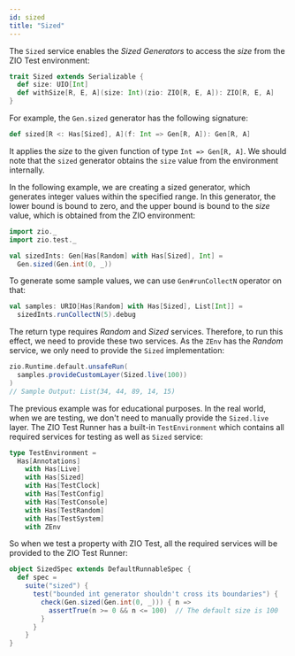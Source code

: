 ```yaml
---
id: sized
title: "Sized"
---
```


The `Sized` service enables the _Sized Generators_ to access the _size_ from the ZIO Test environment:

```scala
trait Sized extends Serializable {
  def size: UIO[Int]
  def withSize[R, E, A](size: Int)(zio: ZIO[R, E, A]): ZIO[R, E, A]
}
```

For example, the `Gen.sized` generator has the following signature:

```scala
def sized[R <: Has[Sized], A](f: Int => Gen[R, A]): Gen[R, A]
```

It applies the _size_ to the given function of type `Int => Gen[R, A]`. We should note that the `sized` generator obtains the `size` value from the environment internally.

In the following example, we are creating a sized generator, which generates integer values within the specified range. In this generator, the lower bound is bound to zero, and the upper bound is bound to the _size_ value, which is obtained from the ZIO environment:

```scala mdoc:silent:nest
import zio._
import zio.test._

val sizedInts: Gen[Has[Random] with Has[Sized], Int] = 
  Gen.sized(Gen.int(0, _))
```

To generate some sample values, we can use `Gen#runCollectN` operator on that:

```scala mdoc:silent:nest
val samples: URIO[Has[Random] with Has[Sized], List[Int]] = 
  sizedInts.runCollectN(5).debug
```

The return type requires _Random_ and _Sized_ services. Therefore, to run this effect, we need to provide these two services. As the `ZEnv` has the _Random_ service, we only need to provide the `Sized` implementation:

```scala mdoc:silent:nest
zio.Runtime.default.unsafeRun(
  samples.provideCustomLayer(Sized.live(100)) 
)
// Sample Output: List(34, 44, 89, 14, 15)
```

The previous example was for educational purposes. In the real world, when we are testing, we don't need to manually provide the `Sized.live` layer. The ZIO Test Runner has a built-in `TestEnvironment` which contains all required services for testing as well as `Sized` service:

```scala
type TestEnvironment =
  Has[Annotations]
    with Has[Live]
    with Has[Sized]
    with Has[TestClock]
    with Has[TestConfig]
    with Has[TestConsole]
    with Has[TestRandom]
    with Has[TestSystem]
    with ZEnv
```

So when we test a property with ZIO Test, all the required services will be provided to the ZIO Test Runner:

```scala mdoc:compile-only
object SizedSpec extends DefaultRunnableSpec {
  def spec =
    suite("sized") {
      test("bounded int generator shouldn't cross its boundaries") {
        check(Gen.sized(Gen.int(0, _))) { n =>
          assertTrue(n >= 0 && n <= 100)  // The default size is 100
        }
      }
    }
}
```
